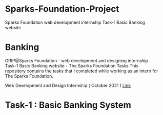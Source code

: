 # Sparks-Foundation-Project
Sparks Foundation web development internship Task-1 Basic Banking website
# Banking
GRIP@Sparks Foundation - web development and designing internship 
Task-1 Basic Banking website - The Sparks Foundation Tasks
This repository contains the tasks that I completed while working as an intern for The Sparks Foundation.

Web Development and Design Internship
( October 2021 )
<a href="https://aanchalp1.github.io/Entrust-Banking-System/">Link</a>


# Task-1 : Basic Banking System                                      
